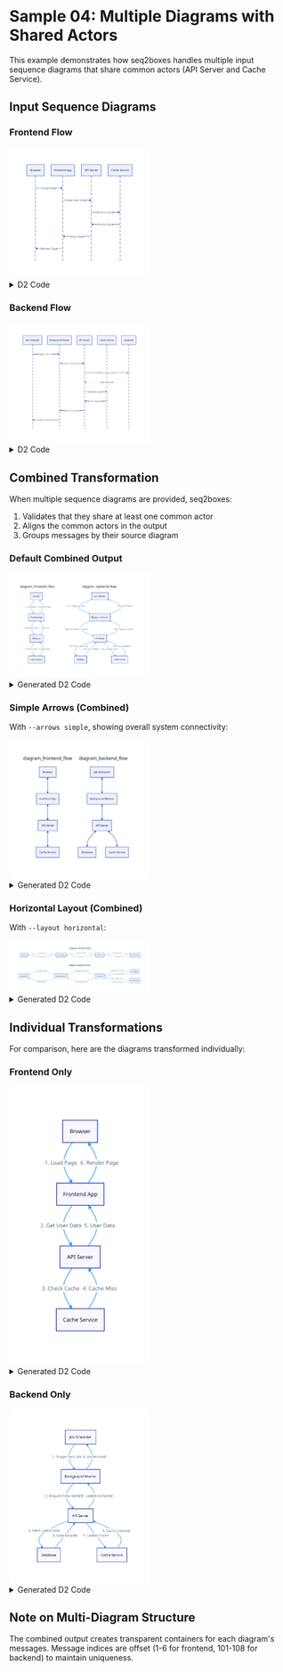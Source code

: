 # Sample 04: Multiple Diagrams with Shared Actors

This example demonstrates how seq2boxes handles multiple input sequence diagrams that share common actors (API Server and Cache Service).

## Input Sequence Diagrams

### Frontend Flow

<img src="build/frontend-flow.svg" width="50%">
<details>
<summary>D2 Code</summary>

```d2
shape: sequence_diagram
browser: Browser
frontend: Frontend App
api: API Server
cache: Cache Service

browser -> frontend: Load Page
frontend -> api: Get User Data
api -> cache: Check Cache
cache -> api: Cache Miss
api -> frontend: User Data
frontend -> browser: Render Page
```
</details>

### Backend Flow

<img src="build/backend-flow.svg" width="50%">
<details>
<summary>D2 Code</summary>

```d2
shape: sequence_diagram
scheduler: Job Scheduler
worker: Background Worker
api: API Server
cache: Cache Service
database: Database

scheduler -> worker: Trigger Sync Job
worker -> api: Request Data Update
api -> database: Fetch Latest Data
database -> api: Data Records
api -> cache: Update Cache
cache -> api: Cache Updated
api -> worker: Update Complete
worker -> scheduler: Job Finished
```
</details>

## Combined Transformation

When multiple sequence diagrams are provided, seq2boxes:
1. Validates that they share at least one common actor
2. Aligns the common actors in the output
3. Groups messages by their source diagram

### Default Combined Output

<img src="build/boxes-combined.svg" width="50%">
<details>
<summary>Generated D2 Code</summary>

```d2
vars: {
  d2-config: {
    theme-id: 0
  }
}


# Messages from frontend-flow.d2
diagram_frontend_flow: {
  style.fill: transparent
  style.stroke: transparent
  "Browser" -> "Frontend App": "1. Load Page" {
    style.stroke: "#2196f3"
  }
  "Frontend App" -> "API Server": "2. Get User Data" {
    style.stroke: "#2196f3"
  }
  "API Server" -> "Cache Service": "3. Check Cache" {
    style.stroke: "#2196f3"
  }
  "Cache Service" -> "API Server": "4. Cache Miss" {
    style.stroke: "#2196f3"
  }
  "API Server" -> "Frontend App": "5. User Data" {
    style.stroke: "#2196f3"
  }
  "Frontend App" -> "Browser": "6. Render Page" {
    style.stroke: "#2196f3"
  }
}

# Messages from backend-flow.d2
diagram_backend_flow: {
  style.fill: transparent
  style.stroke: transparent
  "Job Scheduler" -> "Background Worker": "1001. Trigger Sync Job" {
    style.stroke: "#2196f3"
  }
  "Background Worker" -> "API Server": "1002. Request Data Update" {
    style.stroke: "#2196f3"
  }
  "API Server" -> "Database": "1003. Fetch Latest Data" {
    style.stroke: "#2196f3"
  }
  "Database" -> "API Server": "1004. Data Records" {
    style.stroke: "#2196f3"
  }
  "API Server" -> "Cache Service": "1005. Update Cache" {
    style.stroke: "#2196f3"
  }
  "Cache Service" -> "API Server": "1006. Cache Updated" {
    style.stroke: "#2196f3"
  }
  "API Server" -> "Background Worker": "1007. Update Complete" {
    style.stroke: "#4caf50"
    style.stroke-width: 2
  }
  "Background Worker" -> "Job Scheduler": "1008. Job Finished" {
    style.stroke: "#2196f3"
  }
}
```
</details>

### Simple Arrows (Combined)

With `--arrows simple`, showing overall system connectivity:

<img src="build/boxes-combined-simple.svg" width="50%">
<details>
<summary>Generated D2 Code</summary>

```d2
vars: {
  d2-config: {
    theme-id: 0
  }
}


# Messages from frontend-flow.d2
diagram_frontend_flow: {
  style.fill: transparent
  style.stroke: transparent
  "Browser" <-> "Frontend App"
  "Frontend App" <-> "API Server"
  "API Server" <-> "Cache Service"
}

# Messages from backend-flow.d2
diagram_backend_flow: {
  style.fill: transparent
  style.stroke: transparent
  "Job Scheduler" <-> "Background Worker"
  "Background Worker" <-> "API Server"
  "API Server" <-> "Database"
  "API Server" <-> "Cache Service"
}
```
</details>

### Horizontal Layout (Combined)

With `--layout horizontal`:

<img src="build/boxes-combined-horizontal.svg" width="50%">
<details>
<summary>Generated D2 Code</summary>

```d2
vars: {
  d2-config: {
    theme-id: 0
  }
}

direction: right


# Messages from frontend-flow.d2
diagram_frontend_flow: {
  style.fill: transparent
  style.stroke: transparent
  "Browser" -> "Frontend App": "1. Load Page" {
    style.stroke: "#2196f3"
  }
  "Frontend App" -> "API Server": "2. Get User Data" {
    style.stroke: "#2196f3"
  }
  "API Server" -> "Cache Service": "3. Check Cache" {
    style.stroke: "#2196f3"
  }
  "Cache Service" -> "API Server": "4. Cache Miss" {
    style.stroke: "#2196f3"
  }
  "API Server" -> "Frontend App": "5. User Data" {
    style.stroke: "#2196f3"
  }
  "Frontend App" -> "Browser": "6. Render Page" {
    style.stroke: "#2196f3"
  }
}

# Messages from backend-flow.d2
diagram_backend_flow: {
  style.fill: transparent
  style.stroke: transparent
  "Job Scheduler" -> "Background Worker": "1001. Trigger Sync Job" {
    style.stroke: "#2196f3"
  }
  "Background Worker" -> "API Server": "1002. Request Data Update" {
    style.stroke: "#2196f3"
  }
  "API Server" -> "Database": "1003. Fetch Latest Data" {
    style.stroke: "#2196f3"
  }
  "Database" -> "API Server": "1004. Data Records" {
    style.stroke: "#2196f3"
  }
  "API Server" -> "Cache Service": "1005. Update Cache" {
    style.stroke: "#2196f3"
  }
  "Cache Service" -> "API Server": "1006. Cache Updated" {
    style.stroke: "#2196f3"
  }
  "API Server" -> "Background Worker": "1007. Update Complete" {
    style.stroke: "#4caf50"
    style.stroke-width: 2
  }
  "Background Worker" -> "Job Scheduler": "1008. Job Finished" {
    style.stroke: "#2196f3"
  }
}
```
</details>

## Individual Transformations

For comparison, here are the diagrams transformed individually:

### Frontend Only

<img src="build/boxes-frontend-only.svg" width="50%">
<details>
<summary>Generated D2 Code</summary>

```d2
vars: {
  d2-config: {
    theme-id: 0
  }
}

"Browser" -> "Frontend App": "1. Load Page" {
  style.stroke: "#2196f3"
}
"Frontend App" -> "API Server": "2. Get User Data" {
  style.stroke: "#2196f3"
}
"API Server" -> "Cache Service": "3. Check Cache" {
  style.stroke: "#2196f3"
}
"Cache Service" -> "API Server": "4. Cache Miss" {
  style.stroke: "#2196f3"
}
"API Server" -> "Frontend App": "5. User Data" {
  style.stroke: "#2196f3"
}
"Frontend App" -> "Browser": "6. Render Page" {
  style.stroke: "#2196f3"
}
```
</details>

### Backend Only

<img src="build/boxes-backend-only.svg" width="50%">
<details>
<summary>Generated D2 Code</summary>

```d2
vars: {
  d2-config: {
    theme-id: 0
  }
}

"Job Scheduler" -> "Background Worker": "1. Trigger Sync Job" {
  style.stroke: "#2196f3"
}
"Background Worker" -> "API Server": "2. Request Data Update" {
  style.stroke: "#2196f3"
}
"API Server" -> "Database": "3. Fetch Latest Data" {
  style.stroke: "#2196f3"
}
"Database" -> "API Server": "4. Data Records" {
  style.stroke: "#2196f3"
}
"API Server" -> "Cache Service": "5. Update Cache" {
  style.stroke: "#2196f3"
}
"Cache Service" -> "API Server": "6. Cache Updated" {
  style.stroke: "#2196f3"
}
"API Server" -> "Background Worker": "7. Update Complete" {
  style.stroke: "#4caf50"
  style.stroke-width: 2
}
"Background Worker" -> "Job Scheduler": "8. Job Finished" {
  style.stroke: "#2196f3"
}
```
</details>

## Note on Multi-Diagram Structure

The combined output creates transparent containers for each diagram's messages. Message indices are offset (1-6 for frontend, 101-108 for backend) to maintain uniqueness.
